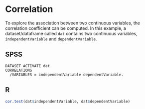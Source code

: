 # Correlation

To explore the association between two continuous variables, the correlation coefficient can be computed. In this example, a dataset/dataframe called `dat` contains two continuous variables, `independentVariable` and `dependentVariable`.

## SPSS

```
DATASET ACTIVATE dat.
CORRELATIONS
  /VARIABLES = independentVariable dependentVariable.
```

## R

```r
cor.test(dat$independentVariable, dat$dependentVariable)
```
